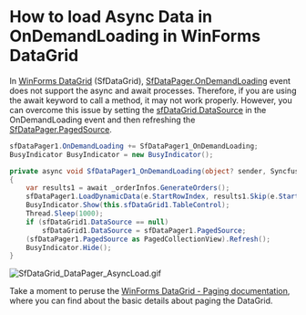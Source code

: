 # How to load Async Data in OnDemandLoading in WinForms DataGrid

In [WinForms DataGrid](https://help.syncfusion.com/cr/windowsforms/Syncfusion.WinForms.DataGrid.SfDataGrid.html) (SfDataGrid), [SfDataPager.OnDemandLoading](https://help.syncfusion.com/cr/windowsforms/Syncfusion.WinForms.DataPager.SfDataPager.html#Syncfusion_WinForms_DataPager_SfDataPager_OnDemandLoading) event does not support the async and await processes. Therefore, if you are using the await keyword to call a method, it may not work properly. However, you can overcome this issue by setting the [sfDataGrid.DataSource](https://help.syncfusion.com/cr/windowsforms/Syncfusion.WinForms.DataGrid.SfDataGrid.html#Syncfusion_WinForms_DataGrid_SfDataGrid_DataSource) in the OnDemandLoading event and then refreshing the [SfDataPager.PagedSource](https://help.syncfusion.com/cr/windowsforms/Syncfusion.WinForms.DataPager.SfDataPager.html#Syncfusion_WinForms_DataPager_SfDataPager_PagedSource). 

 
 ```C#
 sfDataPager1.OnDemandLoading += SfDataPager1_OnDemandLoading;
BusyIndicator BusyIndicator = new BusyIndicator();

 private async void SfDataPager1_OnDemandLoading(object? sender, Syncfusion.WinForms.DataPager.Events.OnDemandLoadingEventArgs e)
 {
     var results1 = await _orderInfos.GenerateOrders();
     sfDataPager1.LoadDynamicData(e.StartRowIndex, results1.Skip(e.StartRowIndex).Take(e.PageSize));
     BusyIndicator.Show(this.sfDataGrid1.TableControl);
     Thread.Sleep(1000);
     if (sfDataGrid1.DataSource == null)
         sfDataGrid1.DataSource = sfDataPager1.PagedSource;
     (sfDataPager1.PagedSource as PagedCollectionView).Refresh();
     BusyIndicator.Hide();
 }
 ```

  ![SfDataGrid_DataPager_AsyncLoad.gif](https://support.syncfusion.com/kb/agent/attachment/article/15013/inline?token=eyJhbGciOiJodHRwOi8vd3d3LnczLm9yZy8yMDAxLzA0L3htbGRzaWctbW9yZSNobWFjLXNoYTI1NiIsInR5cCI6IkpXVCJ9.eyJpZCI6IjE4NTM3Iiwib3JnaWQiOiIzIiwiaXNzIjoic3VwcG9ydC5zeW5jZnVzaW9uLmNvbSJ9.uD9Rc-i6EH9kFgmtCFBxCv0Ixz5vBOUfIPksxFkD_MA)
 
Take a moment to peruse the [WinForms DataGrid - Paging documentation](https://help.syncfusion.com/windowsforms/datagrid/paging), where you can find about the basic details about paging the DataGrid.
